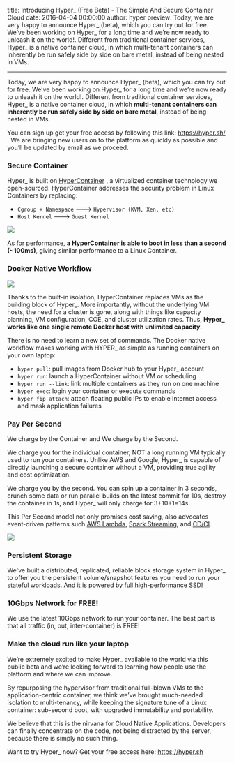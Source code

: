 title: Introducing Hyper_ (Free Beta) - The Simple And Secure Container Cloud
date: 2016-04-04 00:00:00
author: hyper
preview: Today, we are very happy to announce Hyper_ (beta), which you can try out for free. We’ve been working on Hyper_ for a long time and we’re now ready to unleash it on the world!. Different from traditional container services, Hyper_ is a native container cloud, in which multi-tenant containers can inherently be run safely side by side on bare metal, instead of being nested in VMs.

---

Today, we are very happy to announce Hyper_ (beta), which you can try out for free. We’ve been working on Hyper_ for a long time and we’re now ready to unleash it on the world!. Different from traditional container services, Hyper_ is a native container cloud, in which **multi-tenant containers can inherently be run safely side by side on bare metal**, instead of being nested in VMs.

You can sign up get your free access by following this link: https://hyper.sh/ . We are bringing new users on to the platform as quickly as possible and you’ll be updated by email as we proceed.

### Secure Container
Hyper_ is built on [HyperContainer](https://github.com/hyperhq/hyper) , a virtualized container technology we open-sourced. HyperContainer addresses the security problem in Linux Containers by replacing:

- `Cgroup + Namespace` ---> `Hypervisor (KVM, Xen, etc)`
- `Host Kernel` ---> `Guest Kernel`

![](https://trello-attachments.s3.amazonaws.com/5694785e124f36d746f5c7be/1511x393/b8b5cd31b59af44c0c86349e150438fb/HyperContainer_vs_LinuxContainer.png)

As for performance, **a HyperContainer is able to boot in less than a second (~100ms)**, giving similar performance to a Linux Container.

### Docker Native Workflow

![](https://trello-attachments.s3.amazonaws.com/55545e127c7cbe0ec5b82f2b/879x320/5471e40d4a519c3d31f455bdccc978ca/upload_2_3_2016_at_3_50_31_PM.png)

Thanks to the built-in isolation, HyperContainer replaces VMs as the building block of Hyper_.  More importantly, without the underlying VM hosts, the need for a cluster is gone, along with things like capacity planning, VM configuration, COE, and cluster utilization rates. Thus, **Hyper\_ works like one single remote Docker host with unlimited capacity**.

There is no need to learn a new set of commands. The Docker native workflow makes working with HYPER_ as simple as running containers on your own laptop:

- `hyper pull`: pull images from Docker hub  to your Hyper_ account
- `hyper run`: launch a HyperContainer without VM or scheduling
- `hyper run --link`: link multiple containers as they run on one machine
- `hyper exec`: login your container or execute commands
- `hyper fip attach`: attach floating public IPs to enable Internet access and mask application failures

### Pay Per Second

We charge by the Container and We charge by the Second.

We charge you for the individual container, NOT a long running VM typically used to run your containers. Unlike AWS and Google, Hyper_ is capable of directly launching a secure container without a VM, providing true agility and cost optimization.

We charge you by the second. You can spin up a container in 3 seconds, crunch some data or run parallel builds on the latest commit for 10s, destroy the container in 1s, and Hyper_ will only charge for 3+10+1=14s.

This Per Second model not only promises cost saving, also advocates event-driven patterns such [AWS Lambda](https://aws.amazon.com/lambda), [Spark Streaming](http://spark.apache.org/streaming/), and [CD/CI](https://10second.build/).

![](https://trello-attachments.s3.amazonaws.com/56b19c6e5bb4a89f92d0e71f/903x472/2ccb5880a4286dd6d4c14eb19b3dab99/upload_2_3_2016_at_2_21_34_PM.png)

### Persistent Storage
We've built a distributed, replicated, reliable block storage system in Hyper_ to offer you the persistent volume/snapshot features you need to run your stateful workloads. And it is powered by full high-performance SSD!

### 10Gbps Network for FREE!
We use the latest 10Gbps network to run your container. The best part is that all traffic (in, out, inter-container) is FREE!

### Make the cloud run like your laptop

We’re extremely excited to make Hyper_ available to the world via this public beta and we’re looking forward to learning how people use the platform and where we can improve.

By repurposing the hypervisor from traditional full-blown VMs to the application-centric container, we think we’ve brought much-needed isolation to multi-tenancy, while keeping the signature tune of a Linux container: sub-second boot, with upgraded immutability and portability.

We believe that this is the nirvana for Cloud Native Applications. Developers can finally concentrate on the code, not being distracted by the server, because there is simply no such thing.

Want to try Hyper_ now? Get your free access here: https://hyper.sh
